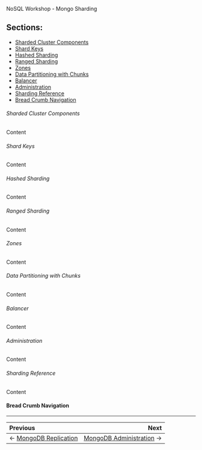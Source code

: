 NoSQL Workshop - Mongo Sharding

## Sections:

* [Sharded Cluster Components](#sharded_cluster_components)
* [Shard Keys](#shard_keys)
* [Hashed Sharding](#hashed_sharding)
* [Ranged Sharding](#ranged_sharding)
* [Zones](#zones)
* [Data Partitioning with Chunks](#data_partitioning_with_chunks)
* [Balancer](#balancer)
* [Administration](#administration)
* [Sharding Reference](#sharding_reference)
* [Bread Crumb Navigation](#bread-crumb-navigation)

###### Sharded Cluster Components

Content

###### Shard Keys

Content

###### Hashed Sharding

Content

###### Ranged Sharding

Content

###### Zones

Content

###### Data Partitioning with Chunks

Content

###### Balancer

Content

###### Administration

Content

###### Sharding Reference

Content

#### Bread Crumb Navigation
_________________________

Previous | Next
:------- | ---:
← [MongoDB Replication](./mongodb_replication.md) | [MongoDB Administration](./mongodb_administration.md) →
